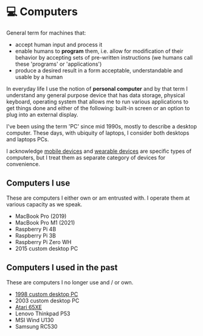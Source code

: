 # 💻 Computers

General term for machines that:

- accept human input and process it
- enable humans to **program** them, i.e. allow for modification of their behavior by accepting sets of pre-written instructions (we humans call these 'programs' or 'applications')
- produce a desired result in a form acceptable, understandable and usable by a human

In everyday life I use the notion of **personal computer** and by that term I understand any general purpose device that has data storage, physical keyboard, operating system that allows me to run various applications to get things done and either of the following: built-in screen or an option to plug into an external display.

I've been using the term 'PC' since mid 1990s, mostly to describe a desktop computer. These days, with ubiquity of laptops, I consider both desktops and laptops PCs.

I acknowledge [mobile devices](../mobile-devices) and [wearable devices](../wearable-devices) are specific types of computers, but I treat them as separate category of devices for convenience.

## Computers I use

These are computers I either own or am entrusted with. I operate them at various capacity as we speak.

- MacBook Pro (2019)
- MacBook Pro M1 (2021)
- Raspberry Pi 4B
- Raspberry Pi 3B
- Raspberry Pi Zero WH
- 2015 custom desktop PC

## Computers I used in the past

These are computers I no longer use and / or own.

- [1998 custom desktop PC](./custom-pc-1998/)
- 2003 custom desktop PC
- [Atari 65XE](./atari-65xe/)
- Lenovo Thinkpad P53
- MSI Wind U130
- Samsung RC530
